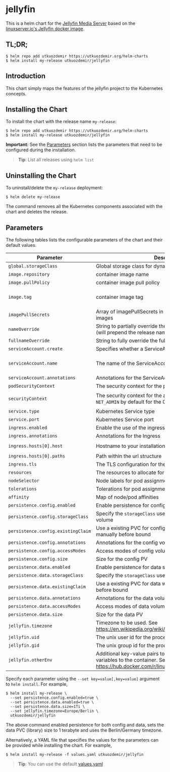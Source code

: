 # jellyfin

This is a helm chart for the [Jellyfin Media Server](https://jellyfin.org/) based on the
[linuxserver.io's Jellyfin docker image](https://hub.docker.com/r/linuxserver/jellyfin).

## TL;DR;

```console
$ helm repo add utkuozdemir https://utkuozdemir.org/helm-charts
$ helm install my-release utkuozdemir/jellyfin
```

## Introduction

This chart simply maps the features of the jellyfin project to the Kubernetes concepts.

## Installing the Chart

To install the chart with the release name `my-release`:

```console
$ helm repo add utkuozdemir https://utkuozdemir.org/helm-charts
$ helm install my-release utkuozdemir/jellyfin
```

**Important:** See the [Parameters](#parameters) section lists the parameters that need to be configured 
during the installation.

> **Tip**: List all releases using `helm list`

## Uninstalling the Chart

To uninstall/delete the `my-release` deployment:

```console
$ helm delete my-release
```

The command removes all the Kubernetes components associated with the chart and deletes the release.

## Parameters

The following tables lists the configurable parameters of the chart and their default values.

| Parameter | Description | Default |
| --------- | ----------- | ------- |
| `global.storageClass` | Global storage class for dynamic provisioning | `nil` |
| `image.repository` | container image name | `haugene/jellyfin` |
| `image.pullPolicy` | container image pull policy | `IfNotPresent` |
| `image.tag` | container image tag | `{TAG_NAME}` (taken from the chart appVersion) |
| `imagePullSecrets` | Array of imagePullSecrets in the namespace for pulling images | `[]` |
| `nameOverride` | String to partially override the fullname template with a string (will prepend the release name) | `nil` |
| `fullnameOverride` | String to fully override the fullname template with a string | `nil` |
| `serviceAccount.create` | Specifies whether a ServiceAccount should be created | `true` |
| `serviceAccount.name` | The name of the ServiceAccount to create | Generated using the fullname template |
| `serviceAccount.annotations` | Annotations for the ServiceAccount | `{}` |
| `podSecurityContext` | The security context for the pods | `{}` |
| `securityContext` | The security context for the application container. Includes `NET_ADMIN` by default for the OpenVPN connection to work | `{"capabilities":{"add":["NET_ADMIN"]}}` |
| `service.type` | Kubernetes Service type | `ClusterIP` |
| `service.port` | Kubernetes Service port | `80` |
| `ingress.enabled` | Enable the use of the ingress controller to access the web UI | `false` |
| `ingress.annotations` | Annotations for the Ingress | `{}` |
| `ingress.hosts[0].host` | Hostname to your installation | `chart-example.local` |
| `ingress.hosts[0].paths` | Path within the url structure | `[]` |
| `ingress.tls` | The TLS configuration for the ingress | `[]` |
| `resources` | The resources to allocate for the container | `{}` |
| `nodeSelector` | Node labels for pod assignment | `{}` |
| `tolerations` | Tolerations for pod assignment | `[]` |
| `affinity` | Map of node/pod affinities | `{}` |
| `persistence.config.enabled` | Enable persistence for config storage | `false` |
| `persistence.config.storageClass` | Specify the `storageClass` used to provision the config volume | `nil` |
| `persistence.config.existingClaim` | Use a existing PVC for config which must be created manually before bound | `nil` |
| `persistence.config.annotations` | Annotations for the config volume PVC | `nil` |
| `persistence.config.accessModes` | Access modes of config volume | `["ReadWriteOnce"]` |
| `persistence.config.size` | Size for the config PV | `8Gi` |
| `persistence.data.enabled` | Enable persistence for data storage | `false` |
| `persistence.data.storageClass` | Specify the `storageClass` used to provision the data volume | `nil` |
| `persistence.data.existingClaim` | Use a existing PVC for data which must be created manually before bound | `nil` |
| `persistence.data.annotations` | Annotations for the data volume PVC | `nil` |
| `persistence.data.accessModes` | Access modes of data volume | `["ReadWriteOnce"]` |
| `persistence.data.size` | Size for the data PV | `8Gi` |
| `jellyfin.timezone` | Timezone to be used. See https://en.wikipedia.org/wiki/List_of_tz_database_time_zones | `nil` |
| `jellyfin.uid` | The unix user id for the process to run with | `nil` |
| `jellyfin.gid` | The unix group id for the process to run with | `nil` |
| `jellyfin.otherEnv` | Additional key-value pairs to be passed as environment variables to the container. See https://hub.docker.com/r/linuxserver/jellyfin for reference | `nil` |


Specify each parameter using the `--set key=value[,key=value]` argument to `helm install`. For example,

```console
$ helm install my-release \
  --set persistence.config.enabled=true \
  --set persistence.data.enabled=true \
  --set persistence.data.size=1Ti \
  --set jellyfin.timezone=Europe/Berlin \
  utkuozdemir/jellyfin
```

The above command enabled persistence for both config and data, sets the data PVC (library) size 
to 1 terabyte and uses the Berlin/Germany timezone.

Alternatively, a YAML file that specifies the values for the parameters 
can be provided while installing the chart. For example,

```console
$ helm install my-release -f values.yaml utkuozdemir/jellyfin
```

> **Tip**: You can use the default [values.yaml](values.yaml)
